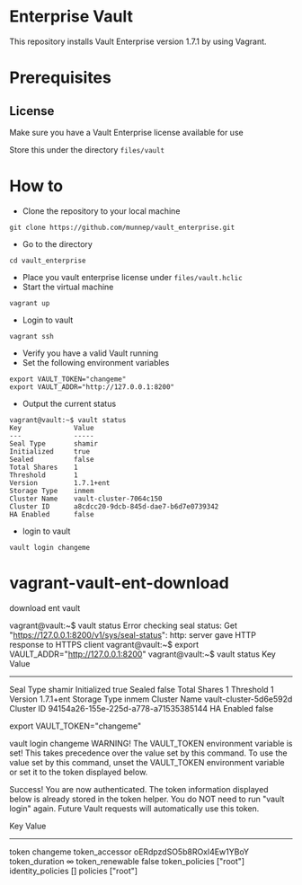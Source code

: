 # Enterprise Vault 

This repository installs Vault Enterprise version 1.7.1 by using Vagrant. 
# Prerequisites

## License
Make sure you have a Vault Enterprise license available for use

Store this under the directory `files/vault`

# How to

- Clone the repository to your local machine
```
git clone https://github.com/munnep/vault_enterprise.git
```
- Go to the directory
```
cd vault_enterprise
```
- Place you vault enterprise license under `files/vault.hclic`
- Start the virtual machine
```
vagrant up
```
- Login to vault
```
vagrant ssh
```
- Verify you have a valid Vault running
- Set the following environment variables
```
export VAULT_TOKEN="changeme"
export VAULT_ADDR="http://127.0.0.1:8200"
```
- Output the current status
```
vagrant@vault:~$ vault status
Key             Value
---             -----
Seal Type       shamir
Initialized     true
Sealed          false
Total Shares    1
Threshold       1
Version         1.7.1+ent
Storage Type    inmem
Cluster Name    vault-cluster-7064c150
Cluster ID      a8cdcc20-9dcb-845d-dae7-b6d7e0739342
HA Enabled      false
```
- login to vault
```
vault login changeme
```






















# vagrant-vault-ent-download
download ent vault



vagrant@vault:~$ vault status
Error checking seal status: Get "https://127.0.0.1:8200/v1/sys/seal-status": http: server gave HTTP response to HTTPS client
vagrant@vault:~$ export VAULT_ADDR="http://127.0.0.1:8200"
vagrant@vault:~$ vault status
Key             Value
---             -----
Seal Type       shamir
Initialized     true
Sealed          false
Total Shares    1
Threshold       1
Version         1.7.1+ent
Storage Type    inmem
Cluster Name    vault-cluster-5d6e592d
Cluster ID      94154a26-155e-225d-a778-a71535385144
HA Enabled      false

export VAULT_TOKEN="changeme"


vault login changeme
WARNING! The VAULT_TOKEN environment variable is set! This takes precedence
over the value set by this command. To use the value set by this command,
unset the VAULT_TOKEN environment variable or set it to the token displayed
below.

Success! You are now authenticated. The token information displayed below
is already stored in the token helper. You do NOT need to run "vault login"
again. Future Vault requests will automatically use this token.

Key                  Value
---                  -----
token                changeme
token_accessor       oERdpzdSO5b8ROxl4Ew1YBoY
token_duration       ∞
token_renewable      false
token_policies       ["root"]
identity_policies    []
policies             ["root"]


